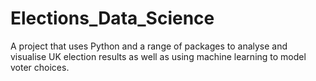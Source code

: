 # Elections_Data_Science
A project that uses Python and a range of packages to analyse and visualise UK election results as well as using machine learning to model voter choices.
